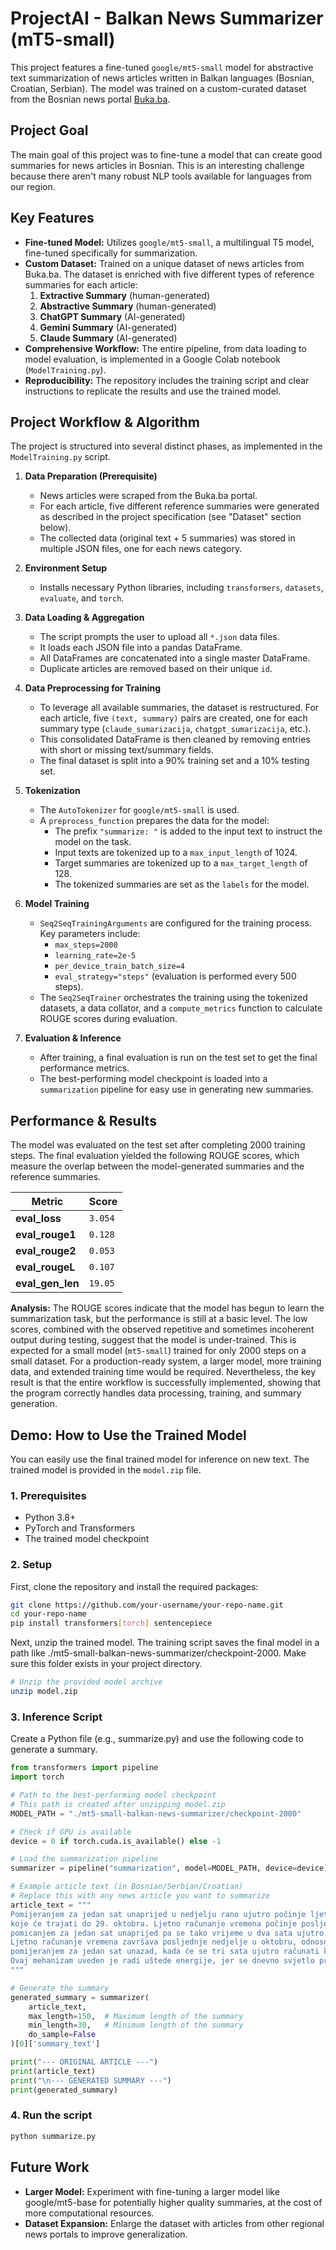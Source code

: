 # ProjectAI - Balkan News Summarizer (mT5-small)

This project features a fine-tuned `google/mt5-small` model for abstractive text summarization of news articles written in Balkan languages (Bosnian, Croatian, Serbian). The model was trained on a custom-curated dataset from the Bosnian news portal [Buka.ba](https://www.buka.ba/).

## Project Goal

The main goal of this project was to fine-tune a model that can create good summaries for news articles in Bosnian. This is an interesting challenge because there aren't many robust NLP tools available for languages from our region.

## Key Features

- **Fine-tuned Model:** Utilizes `google/mt5-small`, a multilingual T5 model, fine-tuned specifically for summarization.
- **Custom Dataset:** Trained on a unique dataset of news articles from Buka.ba. The dataset is enriched with five different types of reference summaries for each article:
    1.  **Extractive Summary** (human-generated)
    2.  **Abstractive Summary** (human-generated)
    3.  **ChatGPT Summary** (AI-generated)
    4.  **Gemini Summary** (AI-generated)
    5.  **Claude Summary** (AI-generated)
- **Comprehensive Workflow:** The entire pipeline, from data loading to model evaluation, is implemented in a Google Colab notebook (`ModelTraining.py`).
- **Reproducibility:** The repository includes the training script and clear instructions to replicate the results and use the trained model.

## Project Workflow & Algorithm

The project is structured into several distinct phases, as implemented in the `ModelTraining.py` script.

1.  **Data Preparation (Prerequisite)**
    -   News articles were scraped from the Buka.ba portal.
    -   For each article, five different reference summaries were generated as described in the project specification (see "Dataset" section below).
    -   The collected data (original text + 5 summaries) was stored in multiple JSON files, one for each news category.

2.  **Environment Setup**
    -   Installs necessary Python libraries, including `transformers`, `datasets`, `evaluate`, and `torch`.

3.  **Data Loading & Aggregation**
    -   The script prompts the user to upload all `*.json` data files.
    -   It loads each JSON file into a pandas DataFrame.
    -   All DataFrames are concatenated into a single master DataFrame.
    -   Duplicate articles are removed based on their unique `id`.

4.  **Data Preprocessing for Training**
    -   To leverage all available summaries, the dataset is restructured. For each article, five `(text, summary)` pairs are created, one for each summary type (`claude_sumarizacija`, `chatgpt_sumarizacija`, etc.).
    -   This consolidated DataFrame is then cleaned by removing entries with short or missing text/summary fields.
    -   The final dataset is split into a 90% training set and a 10% testing set.

5.  **Tokenization**
    -   The `AutoTokenizer` for `google/mt5-small` is used.
    -   A `preprocess_function` prepares the data for the model:
        -   The prefix `"summarize: "` is added to the input text to instruct the model on the task.
        -   Input texts are tokenized up to a `max_input_length` of 1024.
        -   Target summaries are tokenized up to a `max_target_length` of 128.
        -   The tokenized summaries are set as the `labels` for the model.

6.  **Model Training**
    -   `Seq2SeqTrainingArguments` are configured for the training process. Key parameters include:
        -   `max_steps=2000`
        -   `learning_rate=2e-5`
        -   `per_device_train_batch_size=4`
        -   `eval_strategy="steps"` (evaluation is performed every 500 steps).
    -   The `Seq2SeqTrainer` orchestrates the training using the tokenized datasets, a data collator, and a `compute_metrics` function to calculate ROUGE scores during evaluation.

7.  **Evaluation & Inference**
    -   After training, a final evaluation is run on the test set to get the final performance metrics.
    -   The best-performing model checkpoint is loaded into a `summarization` pipeline for easy use in generating new summaries.

## Performance & Results

The model was evaluated on the test set after completing 2000 training steps. The final evaluation yielded the following ROUGE scores, which measure the overlap between the model-generated summaries and the reference summaries.

| Metric          | Score   |
| --------------- | ------- |
| **eval_loss**   | `3.054` |
| **eval_rouge1** | `0.128` |
| **eval_rouge2** | `0.053` |
| **eval_rougeL** | `0.107` |
| **eval_gen_len**| `19.05` |

**Analysis:**
The ROUGE scores indicate that the model has begun to learn the summarization task, but the performance is still at a basic level. The low scores, combined with the observed repetitive and sometimes incoherent output during testing, suggest that the model is under-trained. This is expected for a small model (`mt5-small`) trained for only 2000 steps on a small dataset. For a production-ready system, a larger model, more training data, and extended training time would be required. Nevertheless, the key result is that the entire workflow is successfully implemented, showing that the program correctly handles data processing, training, and summary generation.


## Demo: How to Use the Trained Model

You can easily use the final trained model for inference on new text. The trained model is provided in the `model.zip` file.

### 1. Prerequisites

- Python 3.8+
- PyTorch and Transformers
- The trained model checkpoint

### 2. Setup

First, clone the repository and install the required packages:

```bash
git clone https://github.com/your-username/your-repo-name.git
cd your-repo-name
pip install transformers[torch] sentencepiece
```

Next, unzip the trained model. The training script saves the final model in a path like ./mt5-small-balkan-news-summarizer/checkpoint-2000. Make sure this folder exists in your project directory.

```bash
# Unzip the provided model archive
unzip model.zip
```
### 3. Inference Script

Create a Python file (e.g., summarize.py) and use the following code to generate a summary.
```py
from transformers import pipeline
import torch

# Path to the best-performing model checkpoint
# This path is created after unzipping model.zip
MODEL_PATH = "./mt5-small-balkan-news-summarizer/checkpoint-2000"

# Check if GPU is available
device = 0 if torch.cuda.is_available() else -1

# Load the summarization pipeline
summarizer = pipeline("summarization", model=MODEL_PATH, device=device)

# Example article text (in Bosnian/Serbian/Croatian)
# Replace this with any news article you want to summarize
article_text = """
Pomijeranjem za jedan sat unaprijed u nedjelju rano ujutro počinje ljetno računanje vremena, 
koje će trajati do 29. oktobra. Ljetno računanje vremena počinje posljednje nedjelje u martu 
pomicanjem za jedan sat unaprijed pa se tako vrijeme u dva sata ujutro računa kao tri sata ujutro. 
Ljetno računanje vremena završava posljednje nedjelje u oktobru, odnosno ove godine 29. oktobra, 
pomijeranjem za jedan sat unazad, kada će se tri sata ujutro računati kao dva sata ujutro. 
Ovaj mehanizam uveden je radi uštede energije, jer se dnevno svjetlo produžava u večernje sate.
"""

# Generate the summary
generated_summary = summarizer(
    article_text,
    max_length=150,  # Maximum length of the summary
    min_length=30,   # Minimum length of the summary
    do_sample=False
)[0]['summary_text']

print("--- ORIGINAL ARTICLE ---")
print(article_text)
print("\n--- GENERATED SUMMARY ---")
print(generated_summary)
```

### 4. Run the script

```bash
python summarize.py
```

## Future Work

- **Larger Model:** Experiment with fine-tuning a larger model like google/mt5-base for potentially higher quality summaries, at the cost of more computational resources.
- **Dataset Expansion:** Enlarge the dataset with articles from other regional news portals to improve generalization.
